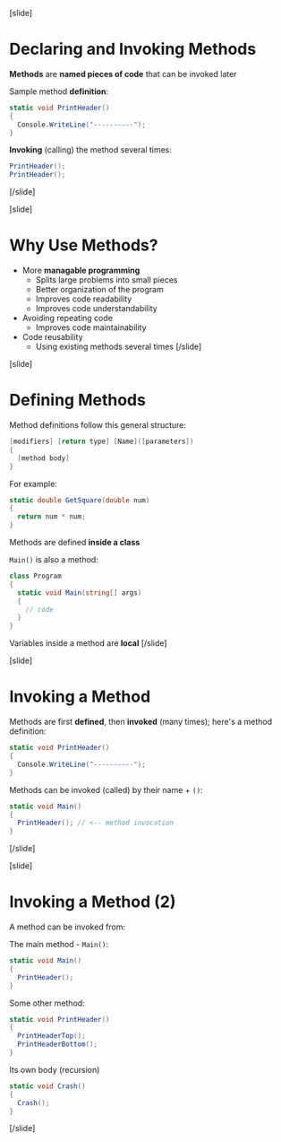 [slide]
# Declaring and Invoking Methods

**Methods** are **named pieces of code** that can be invoked later

Sample method **definition**:
```csharp
static void PrintHeader()
{
  Console.WriteLine("----------");
}
```

**Invoking** (calling) the method several times:
```csharp
PrintHeader();
PrintHeader();
```
[/slide]

[slide]
# Why Use Methods?

- More **managable programming**
    - Splits large problems into small pieces
    - Better organization of the program
    - Improves code readability
    - Improves code understandability
- Avoiding repeating code
    - Improves code maintainability
- Code reusability
    - Using existing methods several times
[/slide]

[slide]
# Defining Methods

Method definitions follow this general structure:

```csharp
[modifiers] [return type] [Name]([parameters])
{
  [method body]
}
```

For example:

```csharp
static double GetSquare(double num)
{
  return num * num;
}
```

Methods are defined **inside a class**

`Main()` is also a method:
```csharp
class Program
{
  static void Main(string[] args)
  {
    // code
  }
}
```

Variables inside a method are **local**
[/slide]

[slide]
# Invoking a Method

Methods are first **defined**, then **invoked** (many times); here's a method definition:

```csharp
static void PrintHeader()
{
  Console.WriteLine("----------");
}
```

Methods can be invoked (called) by their name + `()`:

```csharp
static void Main()
{
  PrintHeader(); // <-- method invocation
}
```
[/slide]

[slide]
# Invoking a Method (2)

A method can be invoked from:

The main method - `Main()`:

```csharp
static void Main()
{
  PrintHeader();
}
```

Some other method:

```csharp
static void PrintHeader()
{
  PrintHeaderTop();
  PrintHeaderBottom();
}
```

Its own body (recursion)

```csharp
static void Crash()
{
  Crash();
}
```
[/slide]